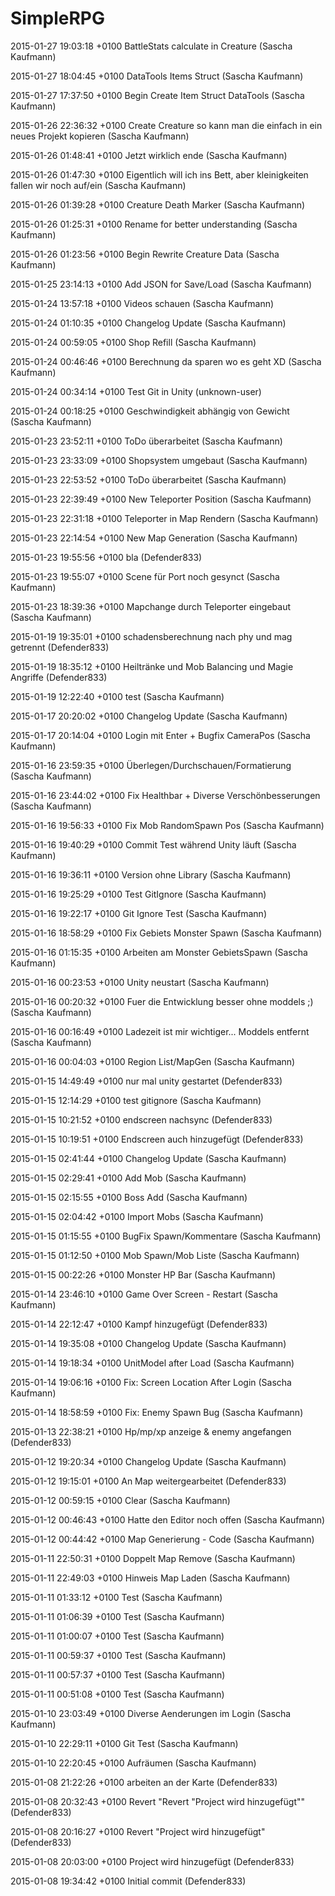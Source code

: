 SimpleRPG 
========= 
 
 
2015-01-27 19:03:18 +0100 BattleStats calculate in Creature (Sascha Kaufmann)

2015-01-27 18:04:45 +0100 DataTools Items Struct (Sascha Kaufmann)

2015-01-27 17:37:50 +0100 Begin Create Item Struct DataTools (Sascha Kaufmann)

2015-01-26 22:36:32 +0100 Create Creature so kann man die einfach in ein neues Projekt kopieren (Sascha Kaufmann)

2015-01-26 01:48:41 +0100 Jetzt wirklich ende (Sascha Kaufmann)

2015-01-26 01:47:30 +0100 Eigentlich will ich ins Bett, aber kleinigkeiten fallen wir noch auf/ein (Sascha Kaufmann)

2015-01-26 01:39:28 +0100 Creature Death Marker (Sascha Kaufmann)

2015-01-26 01:25:31 +0100 Rename for better understanding (Sascha Kaufmann)

2015-01-26 01:23:56 +0100 Begin Rewrite Creature Data (Sascha Kaufmann)

2015-01-25 23:14:13 +0100 Add JSON for Save/Load (Sascha Kaufmann)

2015-01-24 13:57:18 +0100 Videos schauen (Sascha Kaufmann)

2015-01-24 01:10:35 +0100 Changelog Update (Sascha Kaufmann)

2015-01-24 00:59:05 +0100 Shop Refill (Sascha Kaufmann)

2015-01-24 00:46:46 +0100 Berechnung da sparen wo es geht XD (Sascha Kaufmann)

2015-01-24 00:34:14 +0100 Test Git in Unity (unknown-user)

2015-01-24 00:18:25 +0100 Geschwindigkeit abhängig von Gewicht (Sascha Kaufmann)

2015-01-23 23:52:11 +0100 ToDo überarbeitet (Sascha Kaufmann)

2015-01-23 23:33:09 +0100 Shopsystem umgebaut (Sascha Kaufmann)

2015-01-23 22:53:52 +0100 ToDo überarbeitet (Sascha Kaufmann)

2015-01-23 22:39:49 +0100 New Teleporter Position (Sascha Kaufmann)

2015-01-23 22:31:18 +0100 Teleporter in Map Rendern (Sascha Kaufmann)

2015-01-23 22:14:54 +0100 New Map Generation (Sascha Kaufmann)

2015-01-23 19:55:56 +0100 bla (Defender833)

2015-01-23 19:55:07 +0100 Scene für Port noch gesynct (Sascha Kaufmann)

2015-01-23 18:39:36 +0100 Mapchange durch Teleporter eingebaut (Sascha Kaufmann)

2015-01-19 19:35:01 +0100 schadensberechnung nach phy und mag getrennt (Defender833)

2015-01-19 18:35:12 +0100 Heiltränke und Mob Balancing und Magie Angriffe (Defender833)

2015-01-19 12:22:40 +0100 test (Sascha Kaufmann)

2015-01-17 20:20:02 +0100 Changelog Update (Sascha Kaufmann)

2015-01-17 20:14:04 +0100 Login mit Enter + Bugfix CameraPos (Sascha Kaufmann)

2015-01-16 23:59:35 +0100 Überlegen/Durchschauen/Formatierung (Sascha Kaufmann)

2015-01-16 23:44:02 +0100 Fix Healthbar + Diverse Verschönbesserungen (Sascha Kaufmann)

2015-01-16 19:56:33 +0100 Fix Mob RandomSpawn Pos (Sascha Kaufmann)

2015-01-16 19:40:29 +0100 Commit Test während Unity läuft (Sascha Kaufmann)

2015-01-16 19:36:11 +0100 Version ohne Library (Sascha Kaufmann)

2015-01-16 19:25:29 +0100 Test GitIgnore (Sascha Kaufmann)

2015-01-16 19:22:17 +0100 Git Ignore Test (Sascha Kaufmann)

2015-01-16 18:58:29 +0100 Fix Gebiets Monster Spawn (Sascha Kaufmann)

2015-01-16 01:15:35 +0100 Arbeiten am Monster GebietsSpawn (Sascha Kaufmann)

2015-01-16 00:23:53 +0100 Unity neustart (Sascha Kaufmann)

2015-01-16 00:20:32 +0100 Fuer die Entwicklung besser ohne moddels ;) (Sascha Kaufmann)

2015-01-16 00:16:49 +0100 Ladezeit ist mir wichtiger...  Moddels entfernt (Sascha Kaufmann)

2015-01-16 00:04:03 +0100 Region List/MapGen (Sascha Kaufmann)

2015-01-15 14:49:49 +0100 nur mal unity gestartet (Defender833)

2015-01-15 12:14:29 +0100 test gitignore (Sascha Kaufmann)

2015-01-15 10:21:52 +0100 endscreen nachsync (Defender833)

2015-01-15 10:19:51 +0100 Endscreen auch hinzugefügt (Defender833)

2015-01-15 02:41:44 +0100 Changelog Update (Sascha Kaufmann)

2015-01-15 02:29:41 +0100 Add Mob (Sascha Kaufmann)

2015-01-15 02:15:55 +0100 Boss Add (Sascha Kaufmann)

2015-01-15 02:04:42 +0100 Import Mobs (Sascha Kaufmann)

2015-01-15 01:15:55 +0100 BugFix Spawn/Kommentare (Sascha Kaufmann)

2015-01-15 01:12:50 +0100 Mob Spawn/Mob Liste (Sascha Kaufmann)

2015-01-15 00:22:26 +0100 Monster HP Bar (Sascha Kaufmann)

2015-01-14 23:46:10 +0100 Game Over Screen - Restart (Sascha Kaufmann)

2015-01-14 22:12:47 +0100 Kampf hinzugefügt (Defender833)

2015-01-14 19:35:08 +0100 Changelog Update (Sascha Kaufmann)

2015-01-14 19:18:34 +0100 UnitModel after Load (Sascha Kaufmann)

2015-01-14 19:06:16 +0100 Fix: Screen Location After Login (Sascha Kaufmann)

2015-01-14 18:58:59 +0100 Fix: Enemy Spawn Bug (Sascha Kaufmann)

2015-01-13 22:38:21 +0100 Hp/mp/xp anzeige & enemy angefangen (Defender833)

2015-01-12 19:20:34 +0100 Changelog Update (Sascha Kaufmann)

2015-01-12 19:15:01 +0100 An Map weitergearbeitet (Defender833)

2015-01-12 00:59:15 +0100 Clear (Sascha Kaufmann)

2015-01-12 00:46:43 +0100 Hatte den Editor noch offen (Sascha Kaufmann)

2015-01-12 00:44:42 +0100 Map Generierung - Code (Sascha Kaufmann)

2015-01-11 22:50:31 +0100 Doppelt Map Remove (Sascha Kaufmann)

2015-01-11 22:49:03 +0100 Hinweis Map Laden (Sascha Kaufmann)

2015-01-11 01:33:12 +0100 Test (Sascha Kaufmann)

2015-01-11 01:06:39 +0100 Test (Sascha Kaufmann)

2015-01-11 01:00:07 +0100 Test (Sascha Kaufmann)

2015-01-11 00:59:37 +0100 Test (Sascha Kaufmann)

2015-01-11 00:57:37 +0100 Test (Sascha Kaufmann)

2015-01-11 00:51:08 +0100 Test (Sascha Kaufmann)

2015-01-10 23:03:49 +0100 Diverse Aenderungen im Login (Sascha Kaufmann)

2015-01-10 22:29:11 +0100 Git Test (Sascha Kaufmann)

2015-01-10 22:20:45 +0100 Aufräumen (Sascha Kaufmann)

2015-01-08 21:22:26 +0100 arbeiten an der Karte (Defender833)

2015-01-08 20:32:43 +0100 Revert "Revert "Project wird hinzugefügt"" (Defender833)

2015-01-08 20:16:27 +0100 Revert "Project wird hinzugefügt" (Defender833)

2015-01-08 20:03:00 +0100 Project wird hinzugefügt (Defender833)

2015-01-08 19:34:42 +0100 Initial commit (Defender833)
